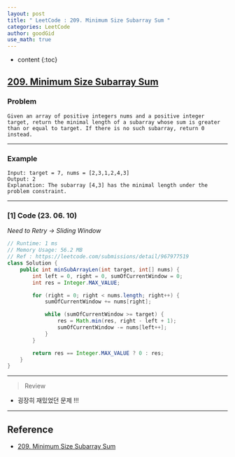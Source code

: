 ```yaml
---
layout: post
title: " LeetCode : 209. Minimum Size Subarray Sum "
categories: LeetCode
author: goodGid
use_math: true
---
```

* content
{:toc}

## [209. Minimum Size Subarray Sum](https://leetcode.com/problems/minimum-size-subarray-sum)

### Problem

```
Given an array of positive integers nums and a positive integer target, return the minimal length of a subarray whose sum is greater than or equal to target. If there is no such subarray, return 0 instead.
```


---

### Example

```
Input: target = 7, nums = [2,3,1,2,4,3]
Output: 2
Explanation: The subarray [4,3] has the minimal length under the problem constraint.
```

---

### [1] Code (23. 06. 10)

*Need to Retry -> Sliding Window*

``` java
// Runtime: 1 ms
// Memory Usage: 56.2 MB
// Ref : https://leetcode.com/submissions/detail/967977519
class Solution {
    public int minSubArrayLen(int target, int[] nums) {
        int left = 0, right = 0, sumOfCurrentWindow = 0;
        int res = Integer.MAX_VALUE;

        for (right = 0; right < nums.length; right++) {
            sumOfCurrentWindow += nums[right];

            while (sumOfCurrentWindow >= target) {
                res = Math.min(res, right - left + 1);
                sumOfCurrentWindow -= nums[left++];
            }
        }

        return res == Integer.MAX_VALUE ? 0 : res;
    }
}
```

---

> Review

* 굉장히 재밌었던 문제 !!!


---

## Reference

* [209. Minimum Size Subarray Sum](https://leetcode.com/problems/minimum-size-subarray-sum)